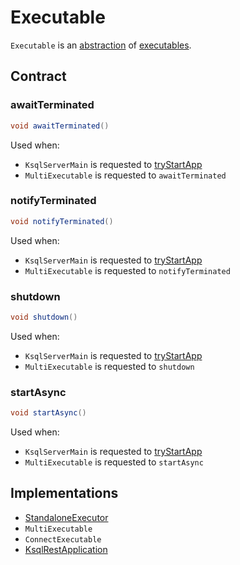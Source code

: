 # Executable

`Executable` is an [abstraction](#contract) of [executables](#implementations).

## Contract

### <span id="awaitTerminated"> awaitTerminated

```java
void awaitTerminated()
```

Used when:

* `KsqlServerMain` is requested to [tryStartApp](KsqlServerMain.md#tryStartApp)
* `MultiExecutable` is requested to `awaitTerminated`

### <span id="notifyTerminated"> notifyTerminated

```java
void notifyTerminated()
```

Used when:

* `KsqlServerMain` is requested to [tryStartApp](KsqlServerMain.md#tryStartApp)
* `MultiExecutable` is requested to `notifyTerminated`

### <span id="shutdown"> shutdown

```java
void shutdown()
```

Used when:

* `KsqlServerMain` is requested to [tryStartApp](KsqlServerMain.md#tryStartApp)
* `MultiExecutable` is requested to `shutdown`

### <span id="startAsync"> startAsync

```java
void startAsync()
```

Used when:

* `KsqlServerMain` is requested to [tryStartApp](KsqlServerMain.md#tryStartApp)
* `MultiExecutable` is requested to `startAsync`

## Implementations

* [StandaloneExecutor](StandaloneExecutor.md)
* `MultiExecutable`
* `ConnectExecutable`
* [KsqlRestApplication](KsqlRestApplication.md)
